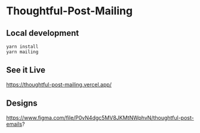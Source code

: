 # Thoughtful-Post-Mailing

## Local development

```
yarn install
yarn mailing
```

## See it Live

https://thoughtful-post-mailing.vercel.app/

## Designs

https://www.figma.com/file/P0vN4dgc5MV8JKMtNWphvN/thoughtful-post-emails?
